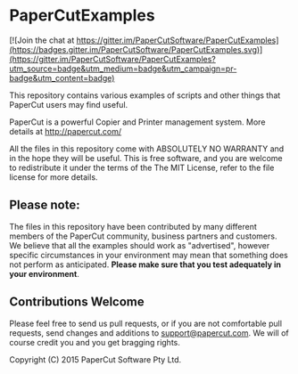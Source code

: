 # PaperCutExamples

[![Join the chat at https://gitter.im/PaperCutSoftware/PaperCutExamples](https://badges.gitter.im/PaperCutSoftware/PaperCutExamples.svg)](https://gitter.im/PaperCutSoftware/PaperCutExamples?utm_source=badge&utm_medium=badge&utm_campaign=pr-badge&utm_content=badge)

This repository contains various examples of scripts and other things that PaperCut users may find useful.

PaperCut is a powerful Copier and Printer management system. More details at http://papercut.com/

All the files in this repository come with ABSOLUTELY NO WARRANTY and in the hope they will be useful.
This is free software, and you are welcome to redistribute it under the terms of the The MIT License,
refer to the file license for more details.

## Please note:

The files in this repository have been contributed by many different members of the PaperCut
community, business partners and customers. We believe that all the examples should work as "advertised",
however specific circumstances in your environment may mean that something does not perform as anticipated.
__Please make sure that you test adequately in your environment__.

## Contributions Welcome

Please feel free to send us pull requests, or if you are not comfortable pull requests, send changes and
additions to support@papercut.com. We will of course credit you and you get bragging rights.

Copyright (C) 2015  PaperCut Software Pty Ltd.
